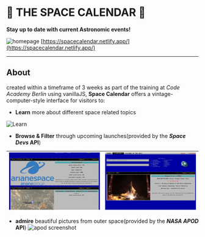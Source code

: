 # :rocket: THE SPACE CALENDAR :rocket:

**Stay up to date with current Astronomic events!**

![homepage](./screenshots/homepage.png)
[https://spacecalendar.netlify.app/](https://spacecalendar.netlify.app/)

---

## About

created within a timeframe of 3 weeks as part of the training at _Code Academy Berlin_ using vanillaJS, **Space Calendar** offers a vintage-computer-style interface for visitors to:

- **Learn** more about different space related topics

![Learn](./screenshots/learn.png)

- **Browse & Filter** through upcoming launches(provided by the **_*Space Devs*_ API**)

| ![Browse](./screenshots/browse.png) | ![Filter](./screenshots/filter.png) |
| ----------------------------------- | ----------------------------------- |

- **admire** beautiful pictures from outer space(provided by the **_*NASA APOD*_ API**)
  ![apod screenshot](./screenshots/apodscreen.png)

